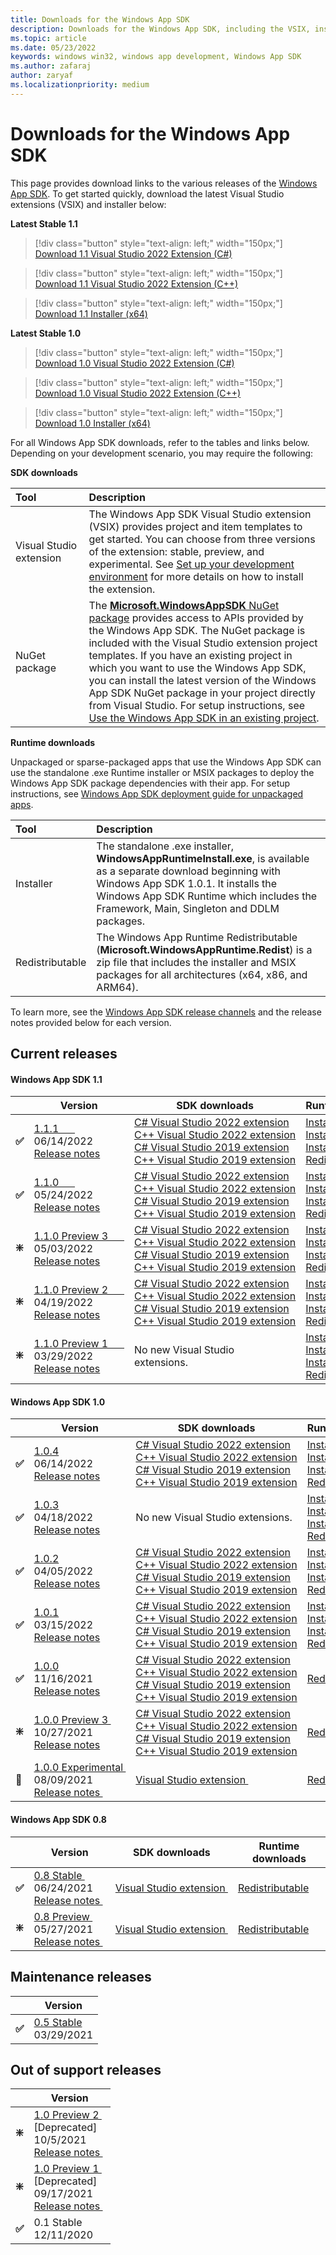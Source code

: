 ```yaml
---
title: Downloads for the Windows App SDK 
description: Downloads for the Windows App SDK, including the VSIX, installer, and MSIX packages 
ms.topic: article
ms.date: 05/23/2022
keywords: windows win32, windows app development, Windows App SDK 
ms.author: zafaraj
author: zaryaf
ms.localizationpriority: medium
---
```


# Downloads for the Windows App SDK

This page provides download links to the various releases of the [Windows App SDK](index.md). To get started quickly, download the latest Visual Studio extensions (VSIX) and installer below:

**Latest Stable 1.1**

> [!div class="button" style="text-align: left;" width="150px;"] 
> [Download 1.1 Visual Studio 2022 Extension (C#)](https://aka.ms/windowsappsdk/1.1/1.1.1/vsix-2022-cs) 

> [!div class="button" style="text-align: left;" width="150px;"] 
> [Download 1.1 Visual Studio 2022 Extension (C++)](https://aka.ms/windowsappsdk/1.1/1.1.1/vsix-2022-cpp)

> [!div class="button" style="text-align: left;" width="150px;"] 
> [Download 1.1 Installer (x64)](https://aka.ms/windowsappsdk/1.1/latest/windowsappruntimeinstall-1.1-x64.exe) 

**Latest Stable 1.0**

> [!div class="button" style="text-align: left;" width="150px;"] 
> [Download 1.0 Visual Studio 2022 Extension (C#)](https://aka.ms/windowsappsdk/1.0/1.0.4/vsix-2022-cs) 

> [!div class="button" style="text-align: left;" width="150px;"] 
> [Download 1.0 Visual Studio 2022 Extension (C++)](https://aka.ms/windowsappsdk/1.0/1.0.4/vsix-2022-cpp)

> [!div class="button" style="text-align: left;" width="150px;"] 
> [Download 1.0 Installer (x64)](https://aka.ms/windowsappsdk/1.0/latest/windowsappruntimeinstall-1.0-x64.exe) 

For all Windows App SDK downloads, refer to the tables and links below. Depending on your development scenario, you may require the following:

**SDK downloads**

| Tool&nbsp;&nbsp;&nbsp;&nbsp;&nbsp;&nbsp;&nbsp;&nbsp;&nbsp;&nbsp;&nbsp;&nbsp;&nbsp;&nbsp;&nbsp; | Description | 
|:------------- |:-------------|
| Visual Studio extension | The Windows App SDK Visual Studio extension (VSIX) provides project and item templates to get started. You can choose from three versions of the extension: stable, preview, and experimental. See [Set up your development environment](/windows/apps/windows-app-sdk/set-up-your-development-environment) for more details on how to install the extension. |
| NuGet package | The [**Microsoft.WindowsAppSDK** NuGet package](https://www.nuget.org/packages/Microsoft.WindowsAppSDK/) provides access to APIs provided by the Windows App SDK. The NuGet package is included with the Visual Studio extension project templates. If you have an existing project in which you want to use the Windows App SDK, you can install the latest version of the Windows App SDK NuGet package in your project directly from Visual Studio. For setup instructions, see [Use the Windows App SDK in an existing project](use-windows-app-sdk-in-existing-project.md).  |

**Runtime downloads**

Unpackaged or sparse-packaged apps that use the Windows App SDK can use the standalone .exe Runtime installer or MSIX packages to deploy the Windows App SDK package dependencies with their app. For setup instructions, see [Windows App SDK deployment guide for unpackaged apps](deploy-unpackaged-apps.md).

| Tool&nbsp;&nbsp;&nbsp;&nbsp;&nbsp;&nbsp;&nbsp;&nbsp;&nbsp;&nbsp;&nbsp;&nbsp;&nbsp;&nbsp;&nbsp; | Description | 
|:------------- |:-------------|
| Installer | The standalone .exe installer, **WindowsAppRuntimeInstall.exe**, is available as a separate download beginning with Windows App SDK 1.0.1. It installs the Windows App SDK Runtime which includes the Framework, Main, Singleton and DDLM packages.  |
| Redistributable |  The Windows App Runtime Redistributable (**Microsoft.WindowsAppRuntime.Redist**) is a zip file that includes the installer and MSIX packages for all architectures (x64, x86, and ARM64).|

To learn more, see the [Windows App SDK release channels](release-channels.md) and the release notes provided below for each version.

## Current releases

#### Windows App SDK 1.1
|   | Version | SDK downloads | Runtime&nbsp;downloads |
|---|---|---|---|
| **✅** | [1.1.1&nbsp;&nbsp;&nbsp;&nbsp;&nbsp;&nbsp;](stable-channel.md) <br> 06/14/2022 <br> [Release&nbsp;notes](stable-channel.md#version-111)&nbsp; | [C#&nbsp;Visual&nbsp;Studio&nbsp;2022&nbsp;extension](https://aka.ms/windowsappsdk/1.1/1.1.1/vsix-2022-cs)<br/>[C++&nbsp;Visual&nbsp;Studio&nbsp;2022&nbsp;extension](https://aka.ms/windowsappsdk/1.1/1.1.1/vsix-2022-cpp) <br/> [C#&nbsp;Visual&nbsp;Studio&nbsp;2019&nbsp;extension](https://aka.ms/windowsappsdk/1.1/1.1.1/vsix-2019-cs)<br/>[C++&nbsp;Visual&nbsp;Studio&nbsp;2019&nbsp;extension](https://aka.ms/windowsappsdk/1.1/1.1.1/vsix-2019-cpp) | [Installer&nbsp;(x64)](https://aka.ms/windowsappsdk/1.1/1.1.1/windowsappruntimeinstall-1.1.1-x64.exe) <br/> [Installer&nbsp;(x86)](https://aka.ms/windowsappsdk/1.1/1.1.1/windowsappruntimeinstall-1.1.1-x86.exe) <br/> [Installer&nbsp;(arm64)](https://aka.ms/windowsappsdk/1.1/1.1.1/windowsappruntimeinstall-1.1.1-arm64.exe) <br/> [Redistributable](https://aka.ms/windowsappsdk/1.1/1.1.1/windowsappruntimeredist-1.1.1.zip) | 
| **✅** | [1.1.0&nbsp;&nbsp;&nbsp;&nbsp;&nbsp;&nbsp;](stable-channel.md) <br> 05/24/2022 <br> [Release&nbsp;notes](stable-channel.md)&nbsp; | [C#&nbsp;Visual&nbsp;Studio&nbsp;2022&nbsp;extension](https://aka.ms/windowsappsdk/1.1/1.1.0/vsix-2022-cs)<br/>[C++&nbsp;Visual&nbsp;Studio&nbsp;2022&nbsp;extension](https://aka.ms/windowsappsdk/1.1/1.1.0/vsix-2022-cpp) <br/> [C#&nbsp;Visual&nbsp;Studio&nbsp;2019&nbsp;extension](https://aka.ms/windowsappsdk/1.1/1.1.0/vsix-2019-cs)<br/>[C++&nbsp;Visual&nbsp;Studio&nbsp;2019&nbsp;extension](https://aka.ms/windowsappsdk/1.1/1.1.0/vsix-2019-cpp) | [Installer&nbsp;(x64)](https://aka.ms/windowsappsdk/1.1/1.1.0/windowsappruntimeinstall-1.1.0-x64.exe) <br/> [Installer&nbsp;(x86)](https://aka.ms/windowsappsdk/1.1/1.1.0/windowsappruntimeinstall-1.1.0-x86.exe) <br/> [Installer&nbsp;(arm64)](https://aka.ms/windowsappsdk/1.1/1.1.0/windowsappruntimeinstall-1.1.0-arm64.exe) <br/> [Redistributable](https://aka.ms/windowsappsdk/1.1/1.1.1/windowsappruntimeredist-1.1.1.zip) | 
| **❇️** | [1.1.0&nbsp;Preview&nbsp;3&nbsp;&nbsp;&nbsp;&nbsp;&nbsp;&nbsp;](preview-channel.md#version-11-preview-3-110-preview3) <br> 05/03/2022 <br> [Release&nbsp;notes](preview-channel.md#version-11-preview-3-110-preview3)&nbsp; | [C#&nbsp;Visual&nbsp;Studio&nbsp;2022&nbsp;extension](https://aka.ms/windowsappsdk/1.1/1.1.0-preview3/vsix-2022-cs)<br/>[C++&nbsp;Visual&nbsp;Studio&nbsp;2022&nbsp;extension](https://aka.ms/windowsappsdk/1.1/1.1.0-preview3/vsix-2022-cpp) <br/> [C#&nbsp;Visual&nbsp;Studio&nbsp;2019&nbsp;extension](https://aka.ms/windowsappsdk/1.1/1.1.0-preview3/vsix-2019-cs)<br/>[C++&nbsp;Visual&nbsp;Studio&nbsp;2019&nbsp;extension](https://aka.ms/windowsappsdk/1.1/1.1.0-preview3/vsix-2019-cpp) | [Installer&nbsp;(x64)](https://aka.ms/windowsappsdk/1.1/1.1.0-preview3/windowsappruntimeinstall-1.1.0-preview3-x64.exe) <br/> [Installer&nbsp;(x86)](https://aka.ms/windowsappsdk/1.1/1.1.0-preview3/windowsappruntimeinstall-1.1.0-preview3-x86.exe) <br/> [Installer&nbsp;(arm64)](https://aka.ms/windowsappsdk/1.1/1.1.0-preview3/windowsappruntimeinstall-1.1.0-preview3-arm64.exe) <br/> [Redistributable](https://aka.ms/windowsappsdk/1.1/1.1.0-preview3/windowsappruntimeredist-1.1.0-preview3.zip) | 
| **❇️** | [1.1.0&nbsp;Preview&nbsp;2&nbsp;&nbsp;&nbsp;&nbsp;&nbsp;&nbsp;](preview-channel.md#version-11-preview-2-110-preview2) <br> 04/19/2022 <br> [Release&nbsp;notes](preview-channel.md#version-11-preview-1-110-preview1)&nbsp; | [C#&nbsp;Visual&nbsp;Studio&nbsp;2022&nbsp;extension](https://aka.ms/windowsappsdk/1.1/1.1.0-preview2/vsix-2022-cs)<br/>[C++&nbsp;Visual&nbsp;Studio&nbsp;2022&nbsp;extension](https://aka.ms/windowsappsdk/1.1/1.1.0-preview2/vsix-2022-cpp) <br/> [C#&nbsp;Visual&nbsp;Studio&nbsp;2019&nbsp;extension](https://aka.ms/windowsappsdk/1.1/1.1.0-preview2/vsix-2019-cs)<br/>[C++&nbsp;Visual&nbsp;Studio&nbsp;2019&nbsp;extension](https://aka.ms/windowsappsdk/1.1/1.1.0-preview2/vsix-2019-cpp) | [Installer&nbsp;(x64)](https://aka.ms/windowsappsdk/1.1/1.1.0-preview2/windowsappruntimeinstall-1.1.0-preview2-x64.exe) <br/> [Installer&nbsp;(x86)](https://aka.ms/windowsappsdk/1.1/1.1.0-preview2/windowsappruntimeinstall-1.1.0-preview2-x86.exe) <br/> [Installer&nbsp;(arm64)](https://aka.ms/windowsappsdk/1.1/1.1.0-preview2/windowsappruntimeinstall-1.1.0-preview2-arm64.exe) <br/> [Redistributable](https://aka.ms/windowsappsdk/1.1/1.1.0-preview2/windowsappruntimeredist-1.1.0-preview2.zip) | 
| **❇️**| [1.1.0&nbsp;Preview&nbsp;1&nbsp;&nbsp;&nbsp;&nbsp;&nbsp;&nbsp;](preview-channel.md#version-11-preview-1-110-preview1) <br> 03/29/2022 <br> [Release&nbsp;notes](preview-channel.md#version-11-preview-1-110-preview1)&nbsp; | No new Visual Studio extensions.&nbsp;&nbsp; | [Installer&nbsp;(x64)](https://aka.ms/windowsappsdk/1.1/1.1.0-preview1/windowsappruntimeinstall-1.1.0-preview1-x64.exe) <br/> [Installer&nbsp;(x86)](https://aka.ms/windowsappsdk/1.1/1.1.0-preview1/windowsappruntimeinstall-1.1.0-preview1-x86.exe) <br/> [Installer&nbsp;(arm64)](https://aka.ms/windowsappsdk/1.1/1.1.0-preview1/windowsappruntimeinstall-1.1.0-preview1-arm64.exe) <br/> [Redistributable](https://aka.ms/windowsappsdk/1.1/1.1.0-preview1/windowsappruntimeredist-1.1.0-preview1.zip) | 

#### Windows App SDK 1.0

|   | Version | SDK downloads | Runtime&nbsp;downloads |
|---|---|---|---|
| **✅** | [1.0.4](stable-channel.md#version-104) <br> 06/14/2022 <br> [Release&nbsp;notes](stable-channel.md#version-104)&nbsp; | [C#&nbsp;Visual&nbsp;Studio&nbsp;2022&nbsp;extension](https://aka.ms/windowsappsdk/1.0/1.0.4/vsix-2022-cs)<br/>[C++&nbsp;Visual&nbsp;Studio&nbsp;2022&nbsp;extension](https://aka.ms/windowsappsdk/1.0/1.0.4/vsix-2022-cpp) <br/> [C#&nbsp;Visual&nbsp;Studio&nbsp;2019&nbsp;extension](https://aka.ms/windowsappsdk/1.0/1.0.4/vsix-2019-cs)<br/>[C++&nbsp;Visual&nbsp;Studio&nbsp;2019&nbsp;extension](https://aka.ms/windowsappsdk/1.0/1.0.4/vsix-2019-cpp) | [Installer&nbsp;(x64)](https://aka.ms/windowsappsdk/1.0/1.0.4/windowsappruntimeinstall-1.0.4-x64.exe) <br/> [Installer&nbsp;(x86)](https://aka.ms/windowsappsdk/1.0/1.0.4/windowsappruntimeinstall-1.0.4-x86.exe) <br/> [Installer&nbsp;(arm64)](https://aka.ms/windowsappsdk/1.0/1.0.4/windowsappruntimeinstall-1.0.4-arm64.exe) <br/> [Redistributable](https://aka.ms/windowsappsdk/1.0/1.0.4/windowsappruntimeredist-1.0.4.zip) | 
| **✅** | [1.0.3](stable-channel.md#version-103) <br> 04/18/2022 <br> [Release&nbsp;notes](stable-channel.md#version-103)&nbsp; | No new Visual Studio extensions. | [Installer&nbsp;(x64)](https://aka.ms/windowsappsdk/1.0/1.0.3/windowsappruntimeinstall-1.0.3-x64.exe) <br/> [Installer&nbsp;(x86)](https://aka.ms/windowsappsdk/1.0/1.0.3/windowsappruntimeinstall-1.0.3-x86.exe) <br/> [Installer&nbsp;(arm64)](https://aka.ms/windowsappsdk/1.0/1.0.3/windowsappruntimeinstall-1.0.3-arm64.exe) <br/> [Redistributable](https://aka.ms/windowsappsdk/1.0/1.0.3/windowsappruntimeredist-1.0.3.zip) | 
| **✅** | [1.0.2](stable-channel.md#version-102) <br> 04/05/2022 <br> [Release&nbsp;notes](stable-channel.md#version-102)&nbsp; | [C#&nbsp;Visual&nbsp;Studio&nbsp;2022&nbsp;extension](https://aka.ms/windowsappsdk/1.0/1.0.2/vsix-2022-cs)<br/>[C++&nbsp;Visual&nbsp;Studio&nbsp;2022&nbsp;extension](https://aka.ms/windowsappsdk/1.0/1.0.2/vsix-2022-cpp) <br/> [C#&nbsp;Visual&nbsp;Studio&nbsp;2019&nbsp;extension](https://aka.ms/windowsappsdk/1.0/1.0.2/vsix-2019-cs)<br/>[C++&nbsp;Visual&nbsp;Studio&nbsp;2019&nbsp;extension](https://aka.ms/windowsappsdk/1.0/1.0.2/vsix-2019-cpp)| [Installer&nbsp;(x64)](https://aka.ms/windowsappsdk/1.0/1.0.2/windowsappruntimeinstall-1.0.2-x64.exe) <br/> [Installer&nbsp;(x86)](https://aka.ms/windowsappsdk/1.0/1.0.2/windowsappruntimeinstall-1.0.2-x86.exe) <br/> [Installer&nbsp;(arm64)](https://aka.ms/windowsappsdk/1.0/1.0.2/windowsappruntimeinstall-1.0.2-arm64.exe) <br/> [Redistributable](https://aka.ms/windowsappsdk/1.0/1.0.2/windowsappruntimeredist-1.0.2.zip) | 
| **✅** | [1.0.1](stable-channel.md#version-101) <br> 03/15/2022 <br> [Release&nbsp;notes](stable-channel.md#version-101)&nbsp; | [C#&nbsp;Visual&nbsp;Studio&nbsp;2022&nbsp;extension](https://aka.ms/windowsappsdk/1.0/1.0.1/vsix-2022-cs)<br/>[C++&nbsp;Visual&nbsp;Studio&nbsp;2022&nbsp;extension](https://aka.ms/windowsappsdk/1.0/1.0.1/vsix-2022-cpp) <br/> [C#&nbsp;Visual&nbsp;Studio&nbsp;2019&nbsp;extension](https://aka.ms/windowsappsdk/1.0/1.0.1/vsix-2019-cs)<br/>[C++&nbsp;Visual&nbsp;Studio&nbsp;2019&nbsp;extension](https://aka.ms/windowsappsdk/1.0/1.0.1/vsix-2019-cpp)| [Installer&nbsp;(x64)](https://aka.ms/windowsappsdk/1.0/1.0.1/windowsappruntimeinstall-1.0.1-x64.exe) <br/> [Installer&nbsp;(x86)](https://aka.ms/windowsappsdk/1.0/1.0.1/windowsappruntimeinstall-1.0.1-x86.exe) <br/> [Installer&nbsp;(arm64)](https://aka.ms/windowsappsdk/1.0/1.0.1/windowsappruntimeinstall-1.0.1-arm64.exe) <br/> [Redistributable](https://aka.ms/windowsappsdk/1.0/1.0.1/windowsappruntimeredist-1.0.1.zip) | 
| **✅** | [1.0.0](stable-channel.md#version-10) <br> 11/16/2021 <br> [Release&nbsp;notes](stable-channel.md#version-10)&nbsp; | [C#&nbsp;Visual&nbsp;Studio&nbsp;2022&nbsp;extension](https://aka.ms/windowsappsdk/stable-vsix-2022-cs)<br/>[C++&nbsp;Visual&nbsp;Studio&nbsp;2022&nbsp;extension](https://aka.ms/windowsappsdk/stable-vsix-2022-cpp) <br/> [C#&nbsp;Visual&nbsp;Studio&nbsp;2019&nbsp;extension](https://aka.ms/windowsappsdk/stable-vsix-2019-cs)<br/>[C++&nbsp;Visual&nbsp;Studio&nbsp;2019&nbsp;extension](https://aka.ms/windowsappsdk/stable-vsix-2019-cpp)| [Redistributable](https://aka.ms/windowsappsdk/1.0-stable/msix-installer) |
| **❇️** | [1.0.0&nbsp;Preview 3&nbsp;](preview-channel.md#version-10-preview-3-100-preview3) <br> 10/27/2021 <br> [Release&nbsp;notes](preview-channel.md#version-10-preview-3-100-preview3)&nbsp; | [C#&nbsp;Visual&nbsp;Studio&nbsp;2022&nbsp;extension](https://aka.ms/windowsappsdk/1.0-preview3/extension/VS2022/csharp)<br/>[C++&nbsp;Visual&nbsp;Studio&nbsp;2022&nbsp;extension](https://aka.ms/windowsappsdk/1.0-preview3/extension/VS2022/cpp) <br/> [C#&nbsp;Visual&nbsp;Studio&nbsp;2019&nbsp;extension](https://aka.ms/windowsappsdk/1.0-preview3/extension/VS2019/csharp)<br/>[C++&nbsp;Visual&nbsp;Studio&nbsp;2019&nbsp;extension](https://aka.ms/windowsappsdk/1.0-preview3/extension/VS2019/cpp)| [Redistributable](https://aka.ms/windowsappsdk/1.0-preview3/msix-installer) |
| **🔄️** | [1.0.0&nbsp;Experimental&nbsp;](experimental-channel.md#version-10-experimental-100-experimental1) <br> 08/09/2021 <br> [Release&nbsp;notes&nbsp;](experimental-channel.md#version-10-experimental-100-experimental1) | [Visual&nbsp;Studio&nbsp;extension&nbsp;](https://aka.ms/projectreunion/previewdownload) | [Redistributable](https://github.com/microsoft/WindowsAppSDK/releases/tag/1.0.0-experimental1) |

#### Windows App SDK 0.8

|   | Version | SDK downloads | Runtime downloads |
|---|---|---|---|
| **✅** | [0.8&nbsp;Stable&nbsp;](stable-channel.md#version-08) <br> 06/24/2021 <br> [Release&nbsp;notes&nbsp;](stable-channel.md#version-08)&nbsp;  | [Visual&nbsp;Studio&nbsp;extension&nbsp;](https://aka.ms/projectreunion/vsixdownload) | [Redistributable](https://github.com/microsoft/WindowsAppSDK/releases/tag/v0.8.0) |
| **❇️** | [0.8&nbsp;Preview&nbsp;](experimental-channel.md#version-08-preview-080-preview) <br> 05/27/2021 <br> [Release&nbsp;notes&nbsp;](experimental-channel.md#version-08-preview-080-preview)&nbsp; | [Visual&nbsp;Studio&nbsp;extension&nbsp;](https://github.com/microsoft/WindowsAppSDK/releases/tag/v0.8.0-rc) | [Redistributable](https://github.com/microsoft/WindowsAppSDK/releases/tag/v0.8-preview) |

## Maintenance releases 

|   | Version |  
|---|---|
| **✅** | [0.5 Stable](stable-channel.md#version-05) <br> 03/29/2021 |


## Out of support releases 

|   | Version |
|---|---|
| **❇️** | [1.0&nbsp;Preview 2&nbsp;](preview-channel.md#version-10-preview-2-100-preview2) <br> [Deprecated] <br> 10/5/2021 <br> [Release&nbsp;notes&nbsp;](preview-channel.md#version-10-preview-2-100-preview2)&nbsp; | 
| **❇️** | [1.0&nbsp;Preview 1&nbsp;](preview-channel.md#version-10-preview-1-100-preview1) <br> [Deprecated] <br> 09/17/2021 <br> [Release&nbsp;notes&nbsp;](preview-channel.md#version-10-preview-1-100-preview1)&nbsp; | 
| **✅** | 0.1 Stable <br> 12/11/2020 |
